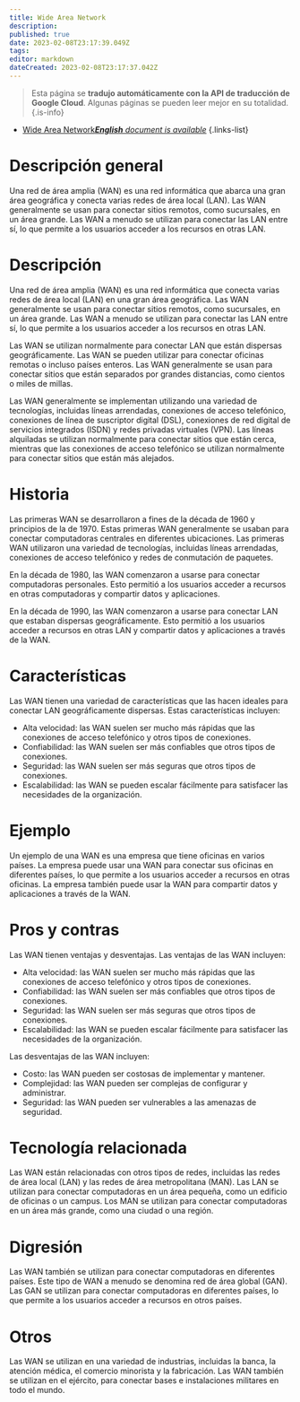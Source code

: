 ```yaml
---
title: Wide Area Network
description: 
published: true
date: 2023-02-08T23:17:39.049Z
tags: 
editor: markdown
dateCreated: 2023-02-08T23:17:37.042Z
---
```


> Esta página se **tradujo automáticamente con la API de traducción de Google Cloud**.
Algunas páginas se pueden leer mejor en su totalidad.{.is-info}



- [Wide Area Network***English** document is available*](/en/Knowledge-base/Dictionary/wide-area-network)
{.links-list}

  
# Descripción general
Una red de área amplia (WAN) es una red informática que abarca una gran área geográfica y conecta varias redes de área local (LAN). Las WAN generalmente se usan para conectar sitios remotos, como sucursales, en un área grande. Las WAN a menudo se utilizan para conectar las LAN entre sí, lo que permite a los usuarios acceder a los recursos en otras LAN.

# Descripción
Una red de área amplia (WAN) es una red informática que conecta varias redes de área local (LAN) en una gran área geográfica. Las WAN generalmente se usan para conectar sitios remotos, como sucursales, en un área grande. Las WAN a menudo se utilizan para conectar las LAN entre sí, lo que permite a los usuarios acceder a los recursos en otras LAN.

Las WAN se utilizan normalmente para conectar LAN que están dispersas geográficamente. Las WAN se pueden utilizar para conectar oficinas remotas o incluso países enteros. Las WAN generalmente se usan para conectar sitios que están separados por grandes distancias, como cientos o miles de millas.

Las WAN generalmente se implementan utilizando una variedad de tecnologías, incluidas líneas arrendadas, conexiones de acceso telefónico, conexiones de línea de suscriptor digital (DSL), conexiones de red digital de servicios integrados (ISDN) y redes privadas virtuales (VPN). Las líneas alquiladas se utilizan normalmente para conectar sitios que están cerca, mientras que las conexiones de acceso telefónico se utilizan normalmente para conectar sitios que están más alejados.

# Historia
Las primeras WAN se desarrollaron a fines de la década de 1960 y principios de la de 1970. Estas primeras WAN generalmente se usaban para conectar computadoras centrales en diferentes ubicaciones. Las primeras WAN utilizaron una variedad de tecnologías, incluidas líneas arrendadas, conexiones de acceso telefónico y redes de conmutación de paquetes.

En la década de 1980, las WAN comenzaron a usarse para conectar computadoras personales. Esto permitió a los usuarios acceder a recursos en otras computadoras y compartir datos y aplicaciones.

En la década de 1990, las WAN comenzaron a usarse para conectar LAN que estaban dispersas geográficamente. Esto permitió a los usuarios acceder a recursos en otras LAN y compartir datos y aplicaciones a través de la WAN.

# Características
Las WAN tienen una variedad de características que las hacen ideales para conectar LAN geográficamente dispersas. Estas características incluyen:

- Alta velocidad: las WAN suelen ser mucho más rápidas que las conexiones de acceso telefónico y otros tipos de conexiones.
- Confiabilidad: las WAN suelen ser más confiables que otros tipos de conexiones.
- Seguridad: las WAN suelen ser más seguras que otros tipos de conexiones.
- Escalabilidad: las WAN se pueden escalar fácilmente para satisfacer las necesidades de la organización.

# Ejemplo
Un ejemplo de una WAN es una empresa que tiene oficinas en varios países. La empresa puede usar una WAN para conectar sus oficinas en diferentes países, lo que permite a los usuarios acceder a recursos en otras oficinas. La empresa también puede usar la WAN para compartir datos y aplicaciones a través de la WAN.

# Pros y contras
Las WAN tienen ventajas y desventajas. Las ventajas de las WAN incluyen:

- Alta velocidad: las WAN suelen ser mucho más rápidas que las conexiones de acceso telefónico y otros tipos de conexiones.
- Confiabilidad: las WAN suelen ser más confiables que otros tipos de conexiones.
- Seguridad: las WAN suelen ser más seguras que otros tipos de conexiones.
- Escalabilidad: las WAN se pueden escalar fácilmente para satisfacer las necesidades de la organización.

Las desventajas de las WAN incluyen:

- Costo: las WAN pueden ser costosas de implementar y mantener.
- Complejidad: las WAN pueden ser complejas de configurar y administrar.
- Seguridad: las WAN pueden ser vulnerables a las amenazas de seguridad.

# Tecnología relacionada
Las WAN están relacionadas con otros tipos de redes, incluidas las redes de área local (LAN) y las redes de área metropolitana (MAN). Las LAN se utilizan para conectar computadoras en un área pequeña, como un edificio de oficinas o un campus. Los MAN se utilizan para conectar computadoras en un área más grande, como una ciudad o una región.

# Digresión
Las WAN también se utilizan para conectar computadoras en diferentes países. Este tipo de WAN a menudo se denomina red de área global (GAN). Las GAN se utilizan para conectar computadoras en diferentes países, lo que permite a los usuarios acceder a recursos en otros países.

# Otros
Las WAN se utilizan en una variedad de industrias, incluidas la banca, la atención médica, el comercio minorista y la fabricación. Las WAN también se utilizan en el ejército, para conectar bases e instalaciones militares en todo el mundo.
